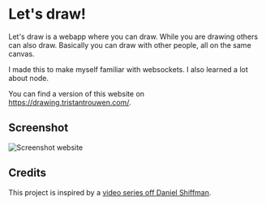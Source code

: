 # Let's draw!

Let's draw is a webapp where you can draw. While you are drawing others can also draw.
Basically you can draw with other people, all on the same canvas.

I made this to make myself familiar with websockets. I also learned a lot about node.

You can find a version of this website on https://drawing.tristantrouwen.com/.

## Screenshot

<img src="https://i.imgur.com/BJgkeXY.png"
     alt="Screenshot website" />

## Credits

This project is inspired by a <a href="https://www.youtube.com/playlist?list=PLRqwX-V7Uu6b36TzJidYfIYwTFEq3K5qH">video series off Daniel Shiffman</a>.
